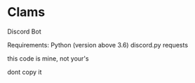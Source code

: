 # Clams

Discord Bot

Requirements:
    Python (version above 3.6)
    discord.py
    requests

this code is mine, not your's

dont copy it
